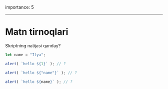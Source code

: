importance: 5

---

# Matn tirnoqlari

Skriptning natijasi qanday?

```js
let name = "Ilya";

alert( `hello ${1}` ); // ?

alert( `hello ${"name"}` ); // ?

alert( `hello ${name}` ); // ?
```